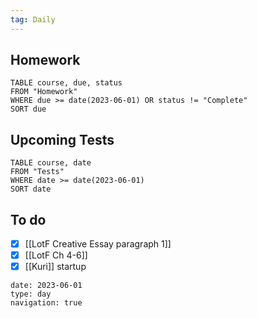 ```yaml
---
tag: Daily
---
```

## Homework
```dataview
TABLE course, due, status
FROM "Homework" 
WHERE due >= date(2023-06-01) OR status != "Complete"
SORT due
```
## Upcoming Tests
```dataview
TABLE course, date
FROM "Tests" 
WHERE date >= date(2023-06-01)
SORT date
```
## To do
- [x] [[LotF Creative Essay paragraph 1]]
- [x] [[LotF Ch 4-6]]
- [x] [[Kuri]] startup

```gEvent
date: 2023-06-01
type: day
navigation: true
```